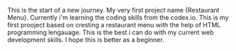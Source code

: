 This is the start of a new journey. My very first project name {Restaurant Menu}.
Currently i'm learning the coding skills from the codex.io.
This is my first prooject based on cresting a restaurant menu with the help of HTML programming lengauage.
This is the best i can do with my current web development skills.
I hope this is better as a beginner.
